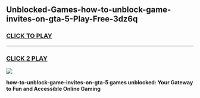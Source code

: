 
## Unblocked-Games-how-to-unblock-game-invites-on-gta-5-Play-Free-3dz6q
<h3>
<a href="https://premium76.site?title=how-to-unblock-game-invites-on-gta-5&ref=18A">CLICK TO PLAY</a></h3>
<hr>

<h3>
<a href="https://premium76.site?title=how-to-unblock-game-invites-on-gta-5&ref=18A">CLICK 2 PLAY</a>
  
</h3>

<a href="https://premium76.site?title=how-to-unblock-game-invites-on-gta-5&ref=18A"><img src="https://clearcache.store/games.png"></a>


**how-to-unblock-game-invites-on-gta-5 games unblocked: Your Gateway to Fun and Accessible Online Gaming**

